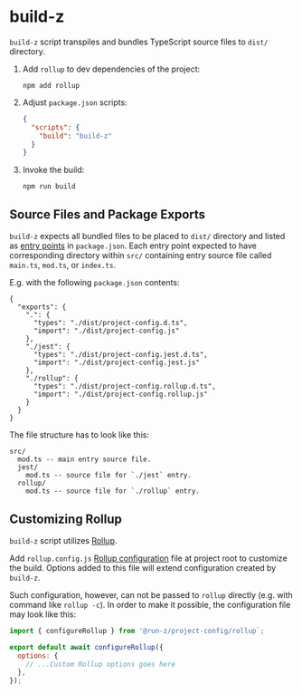 # build-z

`build-z` script transpiles and bundles TypeScript source files to `dist/` directory.

1. Add `rollup` to dev dependencies of the project:
   ```shell
   npm add rollup
   ```
2. Adjust `package.json` scripts:
   ```json
   {
     "scripts": {
       "build": "build-z"
     }
   }
   ```
3. Invoke the build:
   ```shell
   npm run build
   ```

## Source Files and Package Exports

`build-z` expects all bundled files to be placed to `dist/` directory and listed as [entry points] in `package.json`.
Each entry point expected to have corresponding directory within `src/` containing entry source file called `main.ts`,
`mod.ts`, or `index.ts`.

E.g. with the following `package.json` contents:

```jsonc
{
  "exports": {
    ".": {
      "types": "./dist/project-config.d.ts",
      "import": "./dist/project-config.js"
    },
    "./jest": {
      "types": "./dist/project-config.jest.d.ts",
      "import": "./dist/project-config.jest.js"
    },
    "./rollup": {
      "types": "./dist/project-config.rollup.d.ts",
      "import": "./dist/project-config.rollup.js"
    }
  }
}
```

The file structure has to look like this:

```
src/
  mod.ts -- main entry source file.
  jest/
    mod.ts -- source file for `./jest` entry.
  rollup/
    mod.ts -- source file for `./rollup` entry.
```

[entry points]: https://nodejs.org/dist/latest/docs/api/packages.html#package-entry-points

## Customizing Rollup

`build-z` script utilizes [Rollup].

Add `rollup.config.js` [Rollup configuration] file at project root to customize the build. Options added to this file
will extend configuration created by `build-z`.

Such configuration, however, can not be passed to `rollup` directly (e.g. with command like `rollup -c`). In order to
make it possible, the configuration file may look like this:

```javascript
import { configureRollup } from '@run-z/project-config/rollup`;

export default await configureRollup({
  options: {
    // ...Custom Rollup options goes here
  },
});
```

[rollup]: https://rollupjs.org/
[rollup configuration]: https://rollupjs.org/guide/en/#configuration-files
